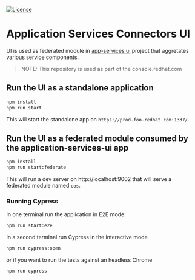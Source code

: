 [![License](https://img.shields.io/badge/license-Apache--2.0-blue.svg)](http://www.apache.org/licenses/LICENSE-2.0)

# Application Services Connectors UI

UI is used as federated module in [app-services ui](https://github.com/redhat-developer/app-services-ui) project
that aggretates various service components. 

> NOTE: This repository is used as part of the console.redhat.com

## Run the UI as a standalone application

```sh
npm install
npm run start
```

This will start the standalone app on `https://prod.foo.redhat.com:1337/`. 

## Run the UI as a federated module consumed by the application-services-ui app

```sh
npm install
npm run start:federate
```

This will run a dev server on http://localhost:9002 that will serve a federated module named `cos`.

### Running Cypress

In one terminal run the application in E2E mode:

```sh
npm run start:e2e
```

In a second terminal run Cypress in the interactive mode

```sh
npm run cypress:open
```

or if you want to run the tests against an headless Chrome

```sh
npm run cypress
```

